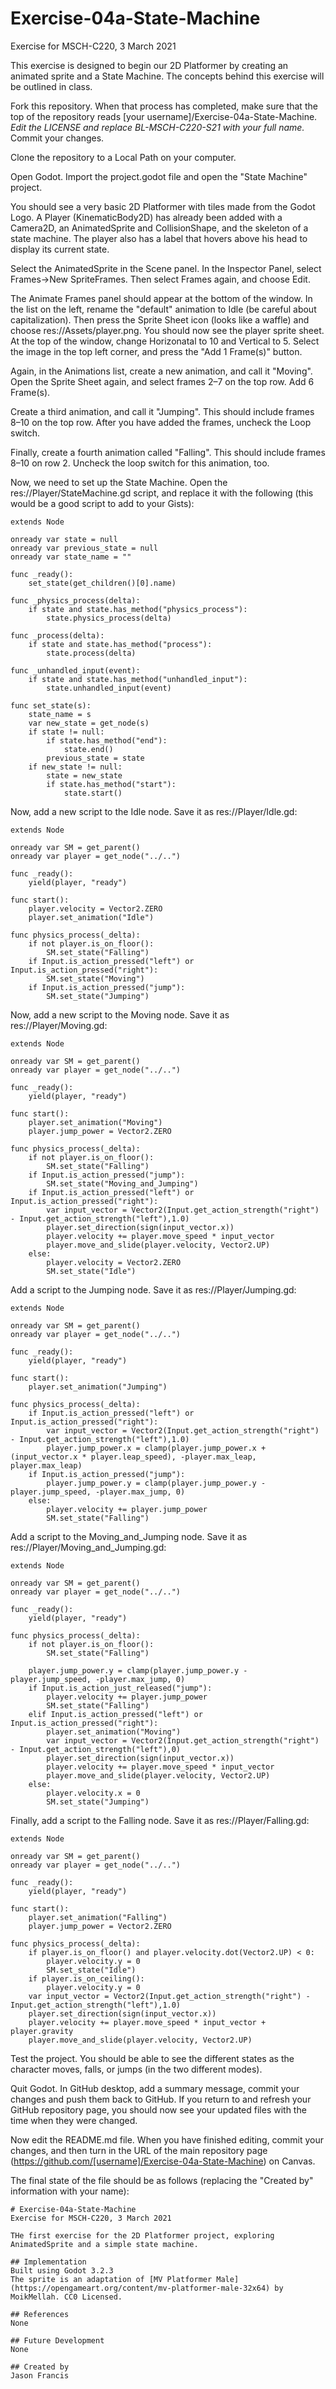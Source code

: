 # Exercise-04a-State-Machine
Exercise for MSCH-C220, 3 March 2021

This exercise is designed to begin our 2D Platformer by creating an animated sprite and a State Machine. The concepts behind this exercise will be outlined in class.

Fork this repository. When that process has completed, make sure that the top of the repository reads [your username]/Exercise-04a-State-Machine. *Edit the LICENSE and replace BL-MSCH-C220-S21 with your full name.* Commit your changes.

Clone the repository to a Local Path on your computer.

Open Godot. Import the project.godot file and open the "State Machine" project.

You should see a very basic 2D Platformer with tiles made from the Godot Logo. A Player (KinematicBody2D) has already been added with a Camera2D, an AnimatedSprite and CollisionShape, and the skeleton of a state machine. The player also has a label that hovers above his head to display its current state.

Select the AnimatedSprite in the Scene panel. In the Inspector Panel, select Frames->New SpriteFrames. Then select Frames again, and choose Edit.

The Animate Frames panel should appear at the bottom of the window. In the list on the left, rename the "default" animation to Idle (be careful about capitalization). Then press the Sprite Sheet icon (looks like a waffle) and choose res://Assets/player.png. You should now see the player sprite sheet. At the top of the window, change Horizonatal to 10 and Vertical to 5. Select the image in the top left corner, and press the "Add 1 Frame(s)" button.

Again, in the Animations list, create a new animation, and call it "Moving". Open the Sprite Sheet again, and select frames 2–7 on the top row. Add 6 Frame(s).

Create a third animation, and call it "Jumping". This should include frames 8–10 on the top row. After you have added the frames, uncheck the Loop switch.

Finally, create a fourth animation called "Falling". This should include frames 8–10 on row 2. Uncheck the loop switch for this animation, too.

Now, we need to set up the State Machine. Open the res://Player/StateMachine.gd script, and replace it with the following (this would be a good script to add to your Gists):

```
extends Node

onready var state = null
onready var previous_state = null
onready var state_name = ""

func _ready():
	set_state(get_children()[0].name)

func _physics_process(delta):
	if state and state.has_method("physics_process"):
		state.physics_process(delta)

func _process(delta):
	if state and state.has_method("process"):
		state.process(delta)

func _unhandled_input(event):
	if state and state.has_method("unhandled_input"):
		state.unhandled_input(event)

func set_state(s):
	state_name = s
	var new_state = get_node(s)
	if state != null:
		if state.has_method("end"):
			state.end()
		previous_state = state
	if new_state != null:
		state = new_state
		if state.has_method("start"):
			state.start()
```

Now, add a new script to the Idle node. Save it as res://Player/Idle.gd:
```
extends Node

onready var SM = get_parent()
onready var player = get_node("../..")

func _ready():
	yield(player, "ready")

func start():
	player.velocity = Vector2.ZERO
	player.set_animation("Idle")

func physics_process(_delta):
	if not player.is_on_floor():
		SM.set_state("Falling")
	if Input.is_action_pressed("left") or Input.is_action_pressed("right"):
		SM.set_state("Moving")
	if Input.is_action_pressed("jump"):
		SM.set_state("Jumping")
```

Now, add a new script to the Moving node. Save it as res://Player/Moving.gd:
```
extends Node

onready var SM = get_parent()
onready var player = get_node("../..")

func _ready():
	yield(player, "ready")

func start():
	player.set_animation("Moving")
	player.jump_power = Vector2.ZERO

func physics_process(_delta):
	if not player.is_on_floor():
		SM.set_state("Falling")
	if Input.is_action_pressed("jump"):
		SM.set_state("Moving_and_Jumping")
	if Input.is_action_pressed("left") or Input.is_action_pressed("right"):
		var input_vector = Vector2(Input.get_action_strength("right") - Input.get_action_strength("left"),1.0)
		player.set_direction(sign(input_vector.x))
		player.velocity += player.move_speed * input_vector
		player.move_and_slide(player.velocity, Vector2.UP)
	else:
		player.velocity = Vector2.ZERO
		SM.set_state("Idle")

```

Add a script to the Jumping node. Save it as res://Player/Jumping.gd:
```
extends Node

onready var SM = get_parent()
onready var player = get_node("../..")

func _ready():
	yield(player, "ready")

func start():
	player.set_animation("Jumping")

func physics_process(_delta):
	if Input.is_action_pressed("left") or Input.is_action_pressed("right"):
		var input_vector = Vector2(Input.get_action_strength("right") - Input.get_action_strength("left"),1.0)
		player.jump_power.x = clamp(player.jump_power.x + (input_vector.x * player.leap_speed), -player.max_leap, player.max_leap)
	if Input.is_action_pressed("jump"):
		player.jump_power.y = clamp(player.jump_power.y - player.jump_speed, -player.max_jump, 0)
	else:
		player.velocity += player.jump_power
		SM.set_state("Falling")
```

Add a script to the Moving_and_Jumping node. Save it as res://Player/Moving_and_Jumping.gd:
```
extends Node

onready var SM = get_parent()
onready var player = get_node("../..")

func _ready():
	yield(player, "ready")

func physics_process(_delta):
	if not player.is_on_floor():
		SM.set_state("Falling")

	player.jump_power.y = clamp(player.jump_power.y - player.jump_speed, -player.max_jump, 0)
	if Input.is_action_just_released("jump"):
		player.velocity += player.jump_power
		SM.set_state("Falling")
	elif Input.is_action_pressed("left") or Input.is_action_pressed("right"):
		player.set_animation("Moving")
		var input_vector = Vector2(Input.get_action_strength("right") - Input.get_action_strength("left"),0)
		player.set_direction(sign(input_vector.x))
		player.velocity += player.move_speed * input_vector
		player.move_and_slide(player.velocity, Vector2.UP)
	else:
		player.velocity.x = 0
		SM.set_state("Jumping")
```

Finally, add a script to the Falling node. Save it as res://Player/Falling.gd:
```
extends Node

onready var SM = get_parent()
onready var player = get_node("../..")

func _ready():
	yield(player, "ready")

func start():
	player.set_animation("Falling")
	player.jump_power = Vector2.ZERO

func physics_process(_delta):
	if player.is_on_floor() and player.velocity.dot(Vector2.UP) < 0:
		player.velocity.y = 0
		SM.set_state("Idle")
	if player.is_on_ceiling():
		player.velocity.y = 0
	var input_vector = Vector2(Input.get_action_strength("right") - Input.get_action_strength("left"),1.0)
	player.set_direction(sign(input_vector.x))
	player.velocity += player.move_speed * input_vector + player.gravity
	player.move_and_slide(player.velocity, Vector2.UP)

```

Test the project. You should be able to see the different states as the character moves, falls, or jumps (in the two different modes).

Quit Godot. In GitHub desktop, add a summary message, commit your changes and push them back to GitHub. If you return to and refresh your GitHub repository page, you should now see your updated files with the time when they were changed.

Now edit the README.md file. When you have finished editing, commit your changes, and then turn in the URL of the main repository page (https://github.com/[username]/Exercise-04a-State-Machine) on Canvas.

The final state of the file should be as follows (replacing the "Created by" information with your name):
```
# Exercise-04a-State-Machine
Exercise for MSCH-C220, 3 March 2021

THe first exercise for the 2D Platformer project, exploring AnimatedSprite and a simple state machine.

## Implementation
Built using Godot 3.2.3
The sprite is an adaptation of [MV Platformer Male](https://opengameart.org/content/mv-platformer-male-32x64) by MoikMellah. CC0 Licensed.

## References
None

## Future Development
None

## Created by 
Jason Francis
```
